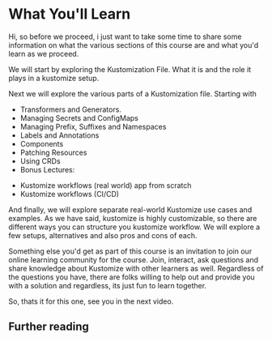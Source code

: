 # What You'll Learn

Hi, so before we proceed, i just want to take some time to share some information on what the various sections of this course are and what you'd learn as we proceed.

We will start by exploring the Kustomization File. 
What it is and the role it plays in a kustomize setup.

Next we will explore the various parts of a Kustomization file. 
Starting with

- Transformers and Generators.
- Managing Secrets and ConfigMaps
- Managing Prefix, Suffixes and Namespaces
- Labels and Annotations
- Components
- Patching Resources
- Using CRDs
- Bonus Lectures:
 * Kustomize workflows (real world) app from scratch
 * Kustomize workflows (CI/CD)

And finally, we will explore separate real-world Kustomize use cases and examples.
As we have said, kustomize is highly customizable, so there are different ways you can structure you kustomize workflow.
We will explore a few setups, alternatives and also pros and cons of each.

Something else you'd get as part of this course is an invitation to join our online learning community for the course.
Join, interact, ask questions and share knowledge about Kustomize with other learners as well. Regardless of the questions you have, 
there are folks willing to help out and provide you with a solution and regardless, its just fun to learn together. 

So, thats it for this one, see you in the next video.
## Further reading